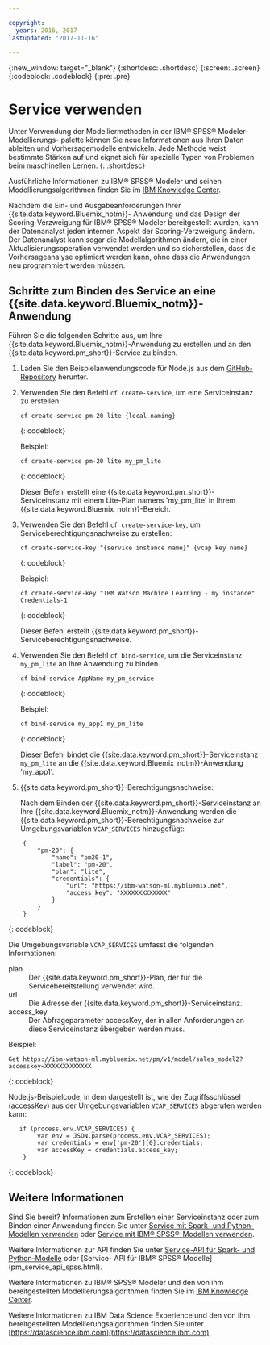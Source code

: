 ```yaml
---

copyright:
  years: 2016, 2017
lastupdated: "2017-11-16"

---
```


{:new_window: target="_blank"}
{:shortdesc: .shortdesc}
{:screen: .screen}
{:codeblock: .codeblock}
{:pre: .pre}

# Service verwenden

Unter Verwendung der Modelliermethoden in der IBM® SPSS® Modeler-Modellierungs-
palette können Sie neue Informationen aus Ihren Daten ableiten und
Vorhersagemodelle entwickeln. Jede Methode weist bestimmte Stärken auf
und eignet sich für spezielle Typen von Problemen beim maschinellen Lernen.
{: .shortdesc}

Ausführliche Informationen
zu IBM® SPSS® Modeler und seinen Modellierungsalgorithmen finden Sie im
[IBM Knowledge Center](https://www.ibm.com/support/knowledgecenter/SS3RA7).

Nachdem die Ein- und Ausgabeanforderungen Ihrer {{site.data.keyword.Bluemix_notm}}-
Anwendung und das Design der Scoring-Verzweigung für IBM® SPSS® Modeler
bereitgestellt wurden, kann der Datenanalyst jeden internen Aspekt
der Scoring-Verzweigung ändern. Der Datenanalyst kann sogar die Modellalgorithmen ändern, die in einer Aktualisierungsoperation verwendet werden und so sicherstellen, dass die Vorhersageanalyse optimiert werden kann, ohne dass die Anwendungen neu programmiert werden müssen.


## Schritte zum Binden des Service an eine {{site.data.keyword.Bluemix_notm}}-Anwendung

Führen Sie die folgenden Schritte aus, um Ihre {{site.data.keyword.Bluemix_notm}}-Anwendung zu erstellen und an den {{site.data.keyword.pm_short}}-Service zu binden.

1. Laden Sie den Beispielanwendungscode für Node.js aus dem [GitHub-Repository](https://github.com/pmservice/customer-satisfaction-prediction) herunter.

2. Verwenden Sie den Befehl `cf create-service`, um eine Serviceinstanz zu erstellen:

   ```
   cf create-service pm-20 lite {local naming}
   ```
   {: codeblock}

   Beispiel:

   ```
   cf create-service pm-20 lite my_pm_lite
   ```
   {: codeblock}

   Dieser Befehl erstellt eine {{site.data.keyword.pm_short}}-Serviceinstanz
   mit einem Lite-Plan namens 'my_pm_lite' in Ihrem {{site.data.keyword.Bluemix_notm}}-Bereich.

3. Verwenden Sie den Befehl `cf
create-service-key`, um Serviceberechtigungsnachweise zu
erstellen:

   ```
   cf create-service-key "{service instance name}" {vcap key name}
   ```
   {: codeblock}

   Beispiel:

   ```
   cf create-service-key "IBM Watson Machine Learning - my instance" Credentials-1
   ```
   {: codeblock}

   Dieser Befehl erstellt
{{site.data.keyword.pm_short}}-Serviceberechtigungsnachweise.

4. Verwenden Sie den Befehl `cf bind-service`, um die Serviceinstanz
   `my_pm_lite` an Ihre Anwendung zu binden.

   ```
   cf bind-service AppName my_pm_service
   ```
   {: codeblock}

   Beispiel:

   ```
   cf bind-service my_app1 my_pm_lite
   ```
   {: codeblock}

   Dieser Befehl bindet die {{site.data.keyword.pm_short}}-Serviceinstanz
   `my_pm_lite` an die {{site.data.keyword.Bluemix_notm}}-Anwendung 'my_app1'.

5. {{site.data.keyword.pm_short}}-Berechtigungsnachweise:

   Nach dem Binden der {{site.data.keyword.pm_short}}-Serviceinstanz an Ihre
   {{site.data.keyword.Bluemix_notm}}-Anwendung werden die {{site.data.keyword.pm_short}}-Berechtigungsnachweise
   zur Umgebungsvariablen `VCAP_SERVICES` hinzugefügt:

```
    {   
        "pm-20": {
            "name": "pm20-1",
            "label": "pm-20",
            "plan": "lite",
            "credentials": {
                "url": "https://ibm-watson-ml.mybluemix.net",
                "access_key": "XXXXXXXXXXXXX"
            }
        }       
    }
```
{: codeblock}

   Die Umgebungsvariable `VCAP_SERVICES` umfasst die folgenden Informationen:

   <dl>

   <dt>plan</dt>
   <dd>Der {{site.data.keyword.pm_short}}-Plan, der für die Servicebereitstellung verwendet wird.</dd>

   <dt>url</dt>
   <dd>Die Adresse der {{site.data.keyword.pm_short}}-Serviceinstanz.</dd>

   <dt>access_key</dt>
   <dd>Der Abfrageparameter accessKey, der in allen Anforderungen an diese Serviceinstanz übergeben
werden muss.</dd>

   </dl>

Beispiel:             

```
Get https://ibm-watson-ml.mybluemix.net/pm/v1/model/sales_model2?accesskey=XXXXXXXXXXXXX
```
{: codeblock}

   Node.js-Beispielcode, in dem dargestellt ist, wie der Zugriffsschlüssel (accessKey)
aus der Umgebungsvariablen `VCAP_SERVICES` abgerufen werden kann:

```
   if (process.env.VCAP_SERVICES) {
        var env = JSON.parse(process.env.VCAP_SERVICES);
        var credentials = env['pm-20'][0].credentials;
        var accessKey = credentials.access_key;
    }
```
{: codeblock}

## Weitere Informationen

Sind Sie bereit? Informationen zum Erstellen einer Serviceinstanz oder zum Binden
einer Anwendung finden Sie unter [Service mit Spark- und Python-Modellen verwenden](using_pm_service_dsx.html) oder
[Service mit IBM® SPSS®-Modellen verwenden](using_pm_service.html).

Weitere Informationen zur API finden Sie unter [Service-API für Spark- und Python-Modelle](pm_service_api_spark.html) oder [Service-
API für IBM® SPSS® Modelle] (pm_service_api_spss.html).

Weitere Informationen zu IBM® SPSS® Modeler und den von ihm bereitgestellten Modellierungsalgorithmen
finden Sie im [IBM Knowledge Center](https://www.ibm.com/support/knowledgecenter/SS3RA7).

Weitere Informationen zu IBM Data Science Experience und den von ihm bereitgestellten Modellierungsalgorithmen
finden Sie unter [https://datascience.ibm.com](https://datascience.ibm.com).

